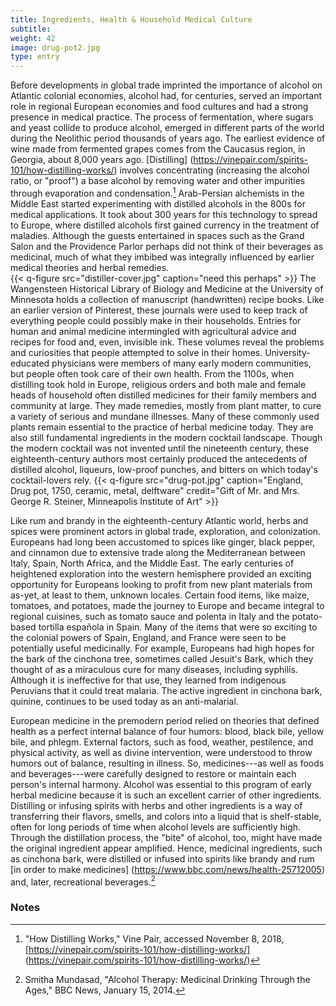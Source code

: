 ```yaml
---
title: Ingredients, Health & Household Medical Culture
subtitle:
weight: 42
image: drug-pot2.jpg
type: entry
---
```



Before developments in global trade imprinted the importance of alcohol on Atlantic colonial economies, alcohol had, for centuries, served an important role in regional European economies and food cultures and had a strong presence in medical practice. The process of fermentation, where sugars and yeast collide to produce alcohol, emerged in different parts of the world during the Neolithic period thousands of years ago. The earliest evidence of wine made from fermented grapes comes from the Caucasus region, in Georgia, about 8,000 years ago. [Distilling] (https://vinepair.com/spirits-101/how-distilling-works/) involves concentrating (increasing the alcohol ratio, or "proof") a base alcohol by removing water and other impurities through evaporation and condensation.[^1] Arab-Persian alchemists in the Middle East started experimenting with distilled alcohols in the 800s for medical applications. It took about 300 years for this technology to spread to Europe, where distilled alcohols first gained currency in the treatment of maladies. Although the guests entertained in spaces such as the Grand Salon and the Providence Parlor perhaps did not think of their beverages as medicinal, much of what they imbibed was integrally influenced by earlier medical theories and herbal remedies.
<br>
{{< q-figure src="distiller-cover.jpg"  caption="need this perhaps"  >}}
The Wangensteen Historical Library of Biology and Medicine at the University of Minnesota holds a collection of manuscript (handwritten) recipe books. Like an earlier version of Pinterest, these journals were used to keep track of everything people could possibly make in their households. Entries for human and animal medicine intermingled with agricultural advice and recipes for food and, even, invisible ink. These volumes reveal the problems and curiosities that people attempted to solve in their homes. University-educated physicians were members of many early modern communities, but people often took care of their own health. From the 1100s, when distilling took hold in Europe, religious orders and both male and female heads of household often distilled medicines for their family members and community at large. They made remedies, mostly from plant matter, to cure a variety of serious and mundane illnesses. Many of these commonly used plants remain essential to the practice of herbal medicine today. They are also still fundamental ingredients in the modern cocktail landscape. Though the modern cocktail was not invented until the nineteenth century, these eighteenth-century authors most certainly produced the antecedents of distilled alcohol, liqueurs, low-proof punches, and bitters on which today's cocktail-lovers rely.
{{< q-figure src="drug-pot.jpg"  caption="England, Drug pot, 1750, ceramic, metal, delftware" credit="Gift of Mr. and Mrs. George R. Steiner, Minneapolis Institute of Art"  >}}

Like rum and brandy in the eighteenth-century Atlantic world, herbs and spices were prominent actors in global trade, exploration, and colonization. Europeans had long been accustomed to spices like ginger, black pepper, and cinnamon due to extensive trade along the Mediterranean between Italy, Spain, North Africa, and the Middle East. The early centuries of heightened exploration into the western hemisphere provided an exciting opportunity for Europeans looking to profit from new plant materials from as-yet, at least to them, unknown locales. Certain food items, like maize, tomatoes, and potatoes, made the journey to Europe and became integral to regional cuisines, such as tomato sauce and polenta in Italy and the potato-based tortilla española in Spain. Many of the items that were so exciting to the colonial powers of Spain, England, and France were seen to be potentially useful medicinally. For example, Europeans had high hopes for the bark of the cinchona tree, sometimes called Jesuit's Bark, which they thought of as a miraculous cure for many diseases, including syphilis. Although it is ineffective for that use, they learned from indigenous Peruvians that it could treat malaria. The active ingredient in cinchona bark, quinine, continues to be used today as an anti-malarial.

European medicine in the premodern period relied on theories that defined health as a perfect internal balance of four humors: blood, black bile, yellow bile, and phlegm. External factors, such as food, weather, pestilence, and physical activity, as well as divine intervention, were understood to throw humors out of balance, resulting in illness. So, medicines---as well as foods and beverages---were carefully designed to restore or maintain each person's internal harmony. Alcohol was essential to this program of early herbal medicine because it is such an excellent carrier of other ingredients. Distilling or infusing spirits with herbs and other ingredients is a way of transferring their flavors, smells, and colors into a liquid that is shelf-stable, often for long periods of time when alcohol levels are sufficiently high. Through the distillation process, the "bite" of alcohol, too, might have made the original ingredient appear amplified. Hence, medicinal ingredients, such as cinchona bark, were distilled or infused into spirits like brandy and rum [in order to make medicines] (https://www.bbc.com/news/health-25712005) and, later, recreational beverages.[^2]

### Notes ###

[^1]: "How Distilling Works," Vine Pair, accessed November 8, 2018, [https://vinepair.com/spirits-101/how-distilling-works/] (https://vinepair.com/spirits-101/how-distilling-works/)

[^2]: Smitha Mundasad, "Alcohol Therapy: Medicinal Drinking Through the Ages," BBC News, January 15, 2014.
